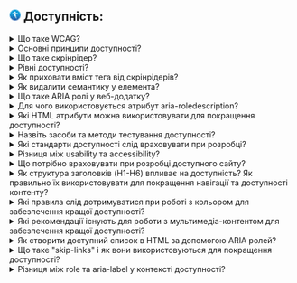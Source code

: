 <h2>
  <img src="../assets/Accessibility.png" width="20" height="20" />
  <span>Доступність:</span>
</h2>

<details>
  <summary><span >Що таке WCAG?</span></summary>
  <p>Відповідь на питання про WCAG...</p>
</details>

<details>
  <summary><span >Основні принципи доступності?</span></summary>
  <p>Відповідь на питання про основні принципи доступності...</p>
</details>

<details>
  <summary><span >Що таке скрінрідер?</span></summary>
  <p>Відповідь на питання про скрінрідер...</p>
</details>

<details>
  <summary><span >Рівні доступності?</span></summary>
  <p>Відповідь на питання про рівні доступності...</p>
</details>

<details>
  <summary><span >Як приховати вміст тега від скрінрідерів?</span></summary>
  <p>Відповідь на питання про приховування вмісту від скрінрідерів...</p>
</details>

<details>
  <summary><span >Як видалити семантику у елемента?</span></summary>
  <p>Відповідь на питання про видалення семантики у елемента...</p>
</details>

<details>
  <summary><span >Що таке ARIA ролі у веб-додатку?</span></summary>
  <p>Відповідь на питання про ARIA ролі у веб-додатку...</p>
</details>

<details>
  <summary><span >Для чого використовується атрибут aria-roledescription?</span></summary>
  <p>Відповідь на питання про атрибут aria-roledescription...</p>
</details>

<details>
  <summary><span >Які HTML атрибути можна використовувати для покращення доступності?</span></summary>
  <p>Відповідь на питання про HTML атрибути для покращення доступності...</p>
</details>

<details>
  <summary><span >Назвіть засоби та методи тестування доступності?</span></summary>
  <p>Відповідь на питання про засоби та методи тестування доступності...</p>
</details>

<details>
  <summary><span >Які стандарти доступності слід враховувати при розробці?</span></summary>
  <p>Відповідь на питання про стандарти доступності при розробці...</p>
</details>

<details>
  <summary><span >Різниця між usability та accessibility?</span></summary>
  <p>Відповідь на питання про різницю між usability та accessibility...</p>
</details>

<details>
  <summary><span >Що потрібно враховувати при розробці доступного сайту?</span></summary>
  <p>Відповідь на питання про розробку доступного сайту...</p>
</details>

<details>
  <summary><span >Як структура заголовків (H1-H6) впливає на доступність? Як правильно їх використовувати для покращення навігації та доступності контенту?</span></summary>
  <p>Відповідь на питання про структуру заголовків та їх вплив на доступність...</p>
</details>

<details>
  <summary><span >Які правила слід дотримуватися при роботі з кольором для забезпечення кращої доступності?</span></summary>
  <p>Відповідь на питання про правила роботи з кольором для забезпечення доступності...</p>
</details>

<details>
  <summary><span >Які рекомендації існують для роботи з мультимедіа-контентом для забезпечення кращої доступності?</span></summary>
  <p>Відповідь на питання про рекомендації для роботи з мультимедіа-контентом...</p>
</details>

<details>
  <summary><span >Як створити доступний список в HTML за допомогою ARIA ролей?</span></summary>
  <p>Відповідь на питання про створення доступного списку в HTML за допомогою ARIA ролей...</p>
</details>

<details>
  <summary><span >Що таке "skip-links" і як вони використовуються для покращення доступності?</span></summary>
  <p>Відповідь на питання про "skip-links" та їх використання для покращення доступності...</p>
</details>

<details>
  <summary><span >Різниця між role та aria-label у контексті доступності?</span></summary>
  <p>Відповідь на питання про різницю між role та aria-label у контексті доступності...</p>
</details>
